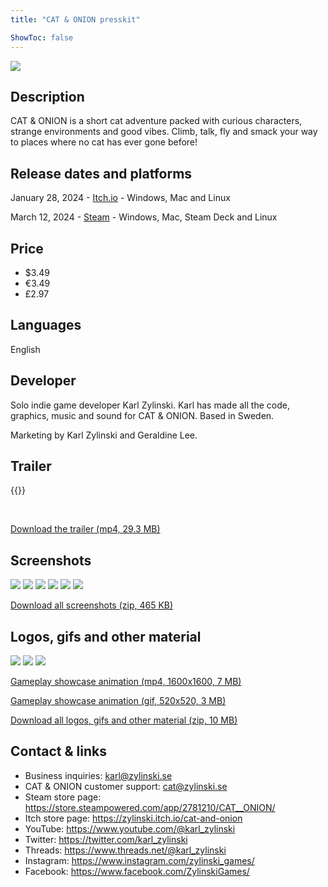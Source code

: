 ```yaml
---
title: "CAT & ONION presskit"

ShowToc: false
---
```


<img src="/cat-and-onion-presskit/logos/animated_logo.gif">

## Description

CAT &amp; ONION is a short cat adventure packed with curious characters, strange environments and good vibes. Climb, talk, fly and smack your way to places where no cat has ever gone before! 

## Release dates and platforms

<p>January 28, 2024 - <a href="https://zylinski.itch.io/cat-and-onion">Itch.io</a> - Windows, Mac and Linux</p>

<p>March 12, 2024 - <a href="https://store.steampowered.com/app/2781210/CAT__ONION/">Steam</a> - Windows, Mac, Steam Deck and Linux</p>


## Price

- $3.49
- €3.49
- £2.97

## Languages

English

## Developer

Solo indie game developer Karl Zylinski. Karl has made all the code, graphics, music and sound for CAT &amp; ONION. Based in Sweden.

Marketing by Karl Zylinski and Geraldine Lee.

## Trailer

{{<youtube xVmVRtJUSOY>}}

<br>

[Download the trailer (mp4, 29.3 MB)](https://drive.google.com/file/d/11XVcoJ99oMJD-F2dz3MF9FuYCFmqq5OJ/view?usp=sharing)

## Screenshots

<a href="/cat-and-onion-presskit/screenshots/sc0.png"><img src="/cat-and-onion-presskit/screenshots/sc0.png" class="screenshot"></a>
<a href="/cat-and-onion-presskit/screenshots/sc1.png"><img src="/cat-and-onion-presskit/screenshots/sc1.png" class="screenshot"></a>
<a href="/cat-and-onion-presskit/screenshots/sc2.png"><img src="/cat-and-onion-presskit/screenshots/sc2.png" class="screenshot"></a>
<a href="/cat-and-onion-presskit/screenshots/sc3.png"><img src="/cat-and-onion-presskit/screenshots/sc3.png" class="screenshot"></a>
<a href="/cat-and-onion-presskit/screenshots/sc4.png"><img src="/cat-and-onion-presskit/screenshots/sc4.png" class="screenshot"></a>
<a href="/cat-and-onion-presskit/screenshots/sc5.png"><img src="/cat-and-onion-presskit/screenshots/sc5.png" class="screenshot"></a>

[Download all screenshots (zip, 465 KB)](/cat-and-onion-presskit/screenshots/cat-and-onion-screenshots.zip)

## Logos, gifs and other material

<a href="/cat-and-onion-presskit/logos/animated_logo.gif"><img src="/cat-and-onion-presskit/logos/animated_logo.gif"></a>
<a href="/cat-and-onion-presskit/logos/logo_with_background.png"><img src="/cat-and-onion-presskit/logos/logo_with_background.png" class="screenshot"></a>
<a href="/cat-and-onion-presskit/logos/logo_with_outline.png"><img src="/cat-and-onion-presskit/logos/logo_with_outline.png" class="screenshot"></a>

<a href="/cat-and-onion-presskit/logos/square_animation.mp4">Gameplay showcase animation (mp4, 1600x1600, 7 MB)</a>

<a href="/cat-and-onion-presskit/logos/square_animation.gif">Gameplay showcase animation (gif, 520x520, 3 MB)</a>

<a href="/cat-and-onion-presskit/logos/cat-and-onion-logos-and-gifs.zip">Download all logos, gifs and other material (zip, 10 MB)</a>

## Contact &amp; links

- Business inquiries: karl@zylinski.se
- CAT &amp; ONION customer support: cat@zylinski.se
- Steam store page: https://store.steampowered.com/app/2781210/CAT__ONION/
- Itch store page: https://zylinski.itch.io/cat-and-onion
- YouTube: https://www.youtube.com/@karl_zylinski
- Twitter: https://twitter.com/karl_zylinski
- Threads: https://www.threads.net/@karl_zylinski
- Instagram: https://www.instagram.com/zylinski_games/
- Facebook: https://www.facebook.com/ZylinskiGames/